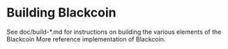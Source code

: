 Building Blackcoin
================

See doc/build-*.md for instructions on building the various
elements of the Blackcoin More reference implementation of Blackcoin.
